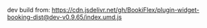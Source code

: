 dev build from: https://cdn.jsdelivr.net/gh/BookiFlex/plugin-widget-booking-dist@dev-v0.9.65/index.umd.js
